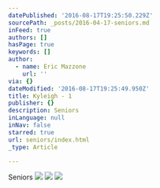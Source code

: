 ```yaml
---
datePublished: '2016-08-17T19:25:50.229Z'
sourcePath: _posts/2016-04-17-seniors.md
inFeed: true
authors: []
hasPage: true
keywords: []
author:
  - name: Eric Mazzone
    url: ''
via: {}
dateModified: '2016-08-17T19:25:49.950Z'
title: Kyleigh - 1
publisher: {}
description: Seniors
inLanguage: null
inNav: false
starred: true
url: seniors/index.html
_type: Article

---
```

Seniors
![](https://the-grid-user-content.s3-us-west-2.amazonaws.com/3c61cb13-5b07-49b8-9b59-b53bcf3041d8.jpg)
![](https://the-grid-user-content.s3-us-west-2.amazonaws.com/7419f4f4-1870-443d-b871-9904a29308f7.jpg)
![](https://the-grid-user-content.s3-us-west-2.amazonaws.com/c0e2016b-1037-4280-a75e-c3ccc818ed16.jpg)